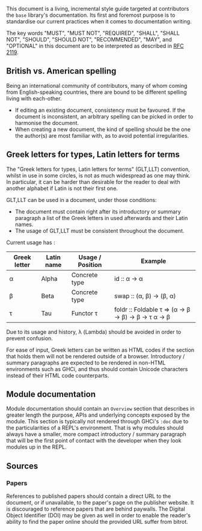 This document is a living, incremental style guide targeted at contributors the `base` library's documentation. Its first and foremost purpose is to standardise our current practices when it comes to documentation writing.

The key words "MUST", "MUST NOT", "REQUIRED", "SHALL", "SHALL
NOT", "SHOULD", "SHOULD NOT", "RECOMMENDED",  "MAY", and
"OPTIONAL" in this document are to be interpreted as described in [RFC 2119](https://www.ietf.org/rfc/rfc2119.txt).

## British vs. American spelling

Being an international community of contributors, many of whom coming from English-speaking countries, there are bound to be different spelling living with each-other.  

* If editing an existing document, consistency must be favoured. If the document is inconsistent, an arbitrary spelling can be picked in order to harmonise the document.
* When creating a new document, the kind of spelling should be the one the author(s) are most familiar with, as to avoid potential irregularities.

## Greek letters for types, Latin letters for terms

The "Greek letters for types, Latin letters for terms" (GLT,LLT) convention, whilst in use in some circles, is not as much widespread as one may think. In particular, it can be harder than desirable for the reader to deal with another alphabet if Latin is not their first one.

GLT,LLT can be used in a document, under those conditions:

* The document must contain right after its introductory or summary paragraph a list of the Greek letters in used afterwards and their Latin names.
* The usage of GLT,LLT must be consistent throughout the document.

Current usage has :

| Greek letter | Latin name | Usage / Position | Example       |
| ------------ | ---------- | ---------------- | ------------- |
| α            | Alpha      | Concrete type    | id :: α -> α  |
| β            | Beta       | Concrete type    | swap :: (α, β) -> (β, α)
| τ            | Tau        | Functor τ        | foldr  :: Foldable τ => (α -> β -> β) -> β -> τ α -> β

Due to its usage and history, λ (Lambda) should be avoided in order to prevent confusion.

For ease of input, Greek letters can be written as HTML codes if the section that holds them will not be rendered outside of a browser. Introductory / summary paragraphs are expected to be rendered in non-HTML environments such as GHCi, and thus should contain Unicode characters instead of their HTML code counterparts.

## Module documentation

Module documentation should contain an `Overview` section that describes in greater length the purpose, APIs and underlying concepts exposed by the module.
This section is typically not rendered through GHCi's `:doc` due to the particularities of a REPL's environment. That is why modules should always have a smaller, more compact introductory / summary paragraph that will be the first point of contact with the developer when they look modules up in the REPL. 


## Sources

### Papers

References to published papers should contain a direct URL to the document, or if unavailable, to the paper's page on the publisher website. It is discouraged to reference papers that are behind paywalls. The Digital Object Identifier (DOI) may be given as well in order to enable the reader's ability to find the paper online should the provided URL suffer from bitrot.
